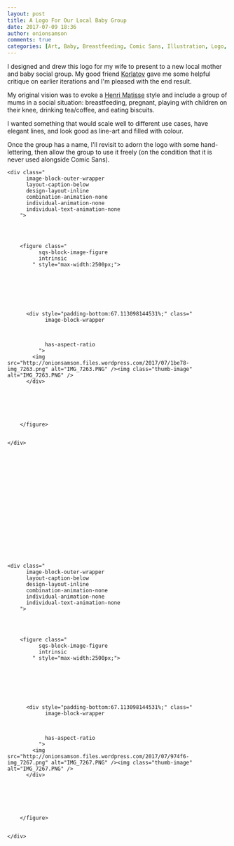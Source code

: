 ```yaml
---
layout: post
title: A Logo For Our Local Baby Group
date: 2017-07-09 18:36
author: onionsamson
comments: true
categories: [Art, Baby, Breastfeeding, Comic Sans, Illustration, Logo, Mother, Social Group]
---
```

<p>I designed and drew this logo for my wife to present to a new local mother and baby social group. My good friend <a href="http://koralatov.com">Korlatov</a> gave me some helpful critique on earlier iterations and I&#039;m pleased with the end result. </p>
<p>My original vision was to evoke a <a href="http://www.henri-matisse.net/biography.html">Henri Matisse</a> style and include a group of mums in a social situation: breastfeeding, pregnant, playing with children on their knee, drinking tea/coffee, and eating biscuits.</p>
<p>I wanted something that would scale well to different use cases, have elegant lines, and look good as line-art and filled with colour.</p>
<p>Once the group has a name, I&#039;ll revisit to adorn the logo with some hand-lettering, then allow the group to use it freely (on the condition that it is never used alongside Comic Sans).</p>









  

    
  
    <div class="
          image-block-outer-wrapper
          layout-caption-below
          design-layout-inline
          combination-animation-none
          individual-animation-none
          individual-text-animation-none
        ">

      

      
        <figure class="
              sqs-block-image-figure
              intrinsic
            " style="max-width:2500px;">
          
        
        

        
          
            
          <div style="padding-bottom:67.113098144531%;" class="
                image-block-wrapper
                
          
        
                has-aspect-ratio
              ">
            <img src="http://onionsamson.files.wordpress.com/2017/07/1be78-img_7263.png" alt="IMG_7263.PNG" /><img class="thumb-image" alt="IMG_7263.PNG" />
          </div>
        
          
        

        
      
        </figure>
      

    </div>
  


  











  

    
  
    <div class="
          image-block-outer-wrapper
          layout-caption-below
          design-layout-inline
          combination-animation-none
          individual-animation-none
          individual-text-animation-none
        ">

      

      
        <figure class="
              sqs-block-image-figure
              intrinsic
            " style="max-width:2500px;">
          
        
        

        
          
            
          <div style="padding-bottom:67.113098144531%;" class="
                image-block-wrapper
                
          
        
                has-aspect-ratio
              ">
            <img src="http://onionsamson.files.wordpress.com/2017/07/974f6-img_7267.png" alt="IMG_7267.PNG" /><img class="thumb-image" alt="IMG_7267.PNG" />
          </div>
        
          
        

        
      
        </figure>
      

    </div>
